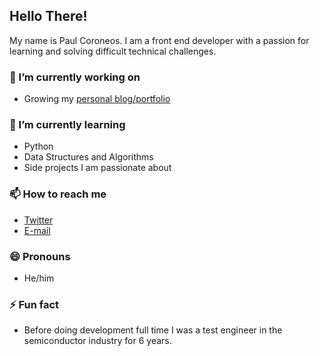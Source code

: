 ## Hello There!

My name is Paul Coroneos. I am a front end developer with a passion for learning and solving difficult technical challenges.

### 🔭 I’m currently working on 
  - Growing my [personal blog/portfolio](https://www.pcoroneos.com)
### 🌱 I’m currently learning
  - Python 
  - Data Structures and Algorithms
  - Side projects I am passionate about
### 📫 How to reach me
  - [Twitter](https://www.twitter.com/pacman326)
  - [E-mail](mailto:paul.coroneos@icloud.com)
### 😄 Pronouns
  - He/him
### ⚡ Fun fact
  - Before doing development full time I was a test engineer in the semiconductor industry for 6 years.
